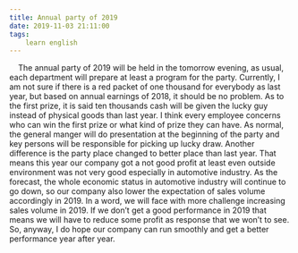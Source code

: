 ```yaml
---
title: Annual party of 2019
date: 2019-11-03 21:11:00
tags:
    learn english
---
```


    The annual party of 2019 will be held in the tomorrow
evening, as usual, each department will prepare at least a program for the
party. Currently, I am not sure if there is a red packet of one thousand for
everybody as last year, but based on annual earnings of 2018, it should be no problem.
As to the first prize, it is said ten thousands cash will be given the lucky
guy instead of physical goods than last year. I think every employee concerns
who can win the first prize or what kind of prize they can have. As normal, the
general manger will do presentation at the beginning of the party and key
persons will be responsible for picking up lucky draw. Another difference is
the party place changed to better place than last year. That means this year
our company got a not good profit at least even outside environment was not
very good especially in automotive industry. As the forecast, the whole
economic status in automotive industry will continue to go down, so our company
also lower the expectation of sales volume accordingly in 2019. In a word, we
will face with more challenge increasing sales volume in 2019. If we don’t get
a good performance in 2019 that means we will have to reduce some profit as
response that we won’t to see. So, anyway, I do hope our company can run smoothly
and get a better performance year after year. 


